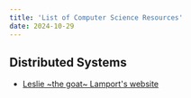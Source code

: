 ```yaml
---
title: 'List of Computer Science Resources'
date: 2024-10-29
---
```


## Distributed Systems
- [Leslie ~the goat~ Lamport's website](https://lamport.azurewebsites.net/)
